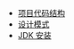 - [项目代码结构](https://smypai.github.io/Java/Java基础/代码结构/项目代码结构.html)
- [设计模式](/Java/设计模式/Index.html)
- [JDK 安装](/Java/Java基础/JDK/jdk.html)